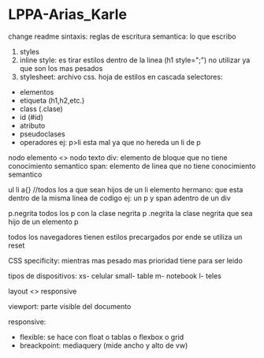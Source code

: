 # LPPA-Arias_Karle

change readme
sintaxis: reglas de escritura
semantica: lo que escribo

1. styles
2. inline style: es tirar estilos dentro de la linea (h1 style=";") no utilizar ya que son los mas pesados
3. stylesheet: archivo css. hoja de estilos en cascada
selectores:
- elementos
- etiqueta (h1,h2,etc.)
- class (.clase)
- id (#id)
- atributo
- pseudoclases
- operadores ej: p>li esta mal ya que no hereda un li de p

nodo elemento <> nodo texto
div: elemento de bloque que no tiene conocimiento semantico
span: elemento de linea que no tiene conocimiento semantico

ul li a{} //todos los a que sean hijos de un li
elemento hermano: que esta dentro de la misma linea de codigo ej: un p y span adentro de un div

p.negrita todos los p con la clase negrita
p .negrita la clase negrita que sea hijo de un elemento p

todos los navegadores tienen estilos precargados por ende se utiliza un reset

CSS specificity: mientras mas pesado mas prioridad tiene para ser leido

tipos de dispositivos:
xs- celular
small- table
m- notebook
l- teles

layout <> responsive

viewport: parte visible del documento

responsive:
- flexible: se hace con float o tablas o flexbox o grid
- breackpoint: mediaquery (mide ancho y alto de vw)
